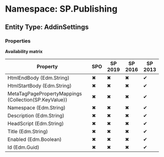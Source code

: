 # Namespace: SP.Publishing
## Entity Type: AddinSettings

### Properties

**Availability matrix**

Property | SPO | SP 2019 | SP 2016 | SP 2013
----------|-----|---------|---------|--------
HtmlEndBody (Edm.String) | ✖ | ✖ | ✖ | ✔
HtmlStartBody (Edm.String) | ✖ | ✖ | ✖ | ✔
MetaTagPagePropertyMappings (Collection(SP.KeyValue)) | ✖ | ✖ | ✖ | ✔
Namespace (Edm.String) | ✖ | ✖ | ✖ | ✔
Description (Edm.String) | ✖ | ✖ | ✖ | ✔
HeadScript (Edm.String) | ✖ | ✖ | ✖ | ✔
Title (Edm.String) | ✖ | ✖ | ✖ | ✔
Enabled (Edm.Boolean) | ✖ | ✖ | ✖ | ✔
Id (Edm.Guid) | ✖ | ✖ | ✖ | ✔


